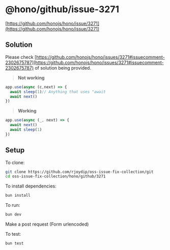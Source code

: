 # @hono/github/issue-3271

[https://github.com/honojs/hono/issue/3271](https://github.com/honojs/hono/issue/3271)

## Solution

Please check
[https://github.com/honojs/hono/issues/3271#issuecomment-2302675787](https://github.com/honojs/hono/issues/3271#issuecomment-2302675787)
of solution being provided.

> **Not working**

```ts
app.use(async (c,next) => {
  await sleep(1)// Anything that uses "await
  await next()
})
```

> **Working**

```ts
app.use(async (_, next) => {
  await next()
  await sleep(1)
})
```

## Setup

To clone:

```sh
git clone https://github.com/rjoydip/oss-issue-fix-collection/git
cd oss-issue-fix-collection/hono/github/3271
```

To install dependencies:

```sh
bun install
```

To run:

```sh
bun dev
```

Make a post request (Form urlencoded)

To test:

```sh
bun test
```
